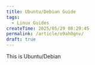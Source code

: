 ```yaml
---
title: Ubuntu/Debian Guide
tags:
  - Linux Guides
createTime: 2025/05/29 08:29:45
permalink: /article/o9ah0gnv/
draft: true
---
```


This is Ubuntu/Debian
